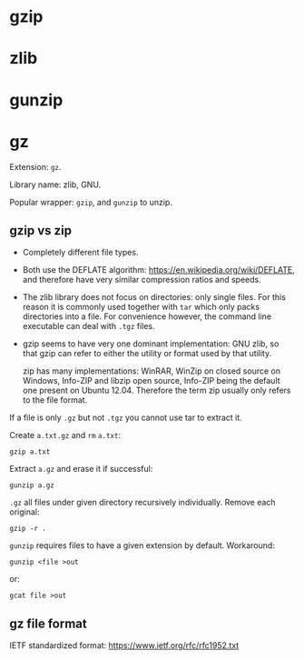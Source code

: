 # gzip

# zlib

# gunzip

# gz

Extension: `gz`.

Library name: zlib, GNU.

Popular wrapper: `gzip`, and `gunzip` to unzip.

## gzip vs zip

-   Completely different file types.

-   Both use the DEFLATE algorithm: <https://en.wikipedia.org/wiki/DEFLATE>, and therefore have very similar compression ratios and speeds.

-   The zlib library does not focus on directories: only single files. For this reason it is commonly used together with `tar` which only packs directories into a file. For convenience however, the command line executable can deal with `.tgz` files.

-   gzip seems to have very one dominant implementation: GNU zlib, so that gzip can refer to either the utility or format used by that utility.

    zip has many implementations: WinRAR, WinZip on closed source on Windows, Info-ZIP and libzip open source, Info-ZIP being the default one present on Ubuntu 12.04. Therefore the term zip usually only refers to the file format.

If a file is only `.gz` but not `.tgz` you cannot use tar to extract it.

Create `a.txt.gz` and `rm` `a.txt`:

    gzip a.txt

Extract `a.gz` and erase it if successful:

    gunzip a.gz

`.gz` all files under given directory recursively individually. Remove each original:

    gzip -r .

`gunzip` requires files to have a given extension by default. Workaround:

    gunzip <file >out

or:

    gcat file >out

## gz file format

IETF standardized format: <https://www.ietf.org/rfc/rfc1952.txt>

